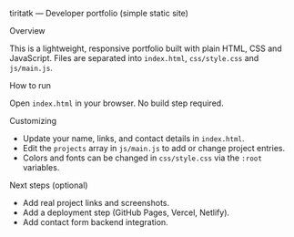 tiritatk — Developer portfolio (simple static site)

Overview

This is a lightweight, responsive portfolio built with plain HTML, CSS and JavaScript. Files are separated into `index.html`, `css/style.css` and `js/main.js`.

How to run

Open `index.html` in your browser. No build step required.

Customizing

- Update your name, links, and contact details in `index.html`.
- Edit the `projects` array in `js/main.js` to add or change project entries.
- Colors and fonts can be changed in `css/style.css` via the `:root` variables.

Next steps (optional)

- Add real project links and screenshots.
- Add a deployment step (GitHub Pages, Vercel, Netlify).
- Add contact form backend integration.
